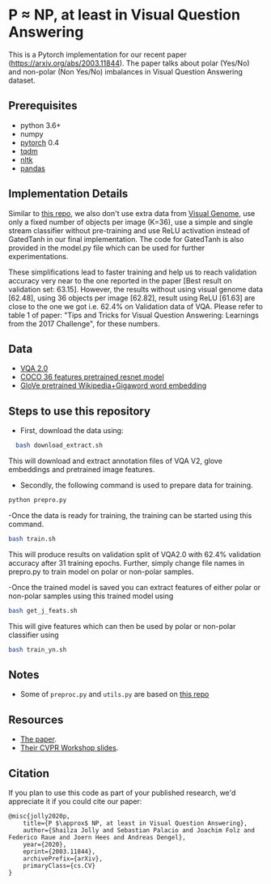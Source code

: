 # P ≈ NP, at least in Visual Question Answering 

This is a Pytorch implementation for our recent paper (https://arxiv.org/abs/2003.11844). The paper talks about polar (Yes/No) and non-polar (Non Yes/No) imbalances in Visual Question Answering dataset.

## Prerequisites
- python 3.6+
- numpy
- [pytorch](http://pytorch.org/) 0.4
- [tqdm](https://pypi.python.org/pypi/tqdm)
- [nltk](http://www.nltk.org/install.html)
- [pandas](https://pandas.pydata.org/)

## Implementation Details

Similar to [this repo](https://github.com/hengyuan-hu/bottom-up-attention-vqa), we also don't use extra data from [Visual Genome](http://visualgenome.org/), use only a fixed number of objects per image (K=36), use a simple and single stream classifier without pre-training and use ReLU activation instead of GatedTanh in our final implementation. 
The code for GatedTanh is also provided in the model.py file which can be used for further experimentations. 

These simplifications lead to faster training and help us to reach validation accuracy very near to the one reported in the paper [Best result on validation set: 63.15]. However, the results without using visual genome data [62.48], using 36 objects per image [62.82], result using ReLU [61.63] are close to the one we got i.e. 62.4% on Validation data of VQA. Please refer to table 1 of paper: "Tips and Tricks for Visual Question Answering: Learnings from the 2017 Challenge", for these numbers. 


## Data
- [VQA 2.0](http://visualqa.org/download.html)
- [COCO 36 features pretrained resnet model](https://github.com/peteanderson80/bottom-up-attention#pretrained-features)
- [GloVe pretrained Wikipedia+Gigaword word embedding](https://nlp.stanford.edu/projects/glove/)

## Steps to use this repository
- First, download the data using:
```bash
  bash download_extract.sh
  ```
This will download and extract annotation files of VQA V2, glove embeddings and pretrained image features.  

- Secondly, the following command is used to prepare data for training. 
```bash
python prepro.py
  ```
-Once the data is ready for training, the training can be started using this command. 
```bash
bash train.sh
  ```
  This will produce results on validation split of VQA2.0 with 62.4% validation accuracy after 31 training epochs. Further, simply change file names in prepro.py to train model on polar or non-polar samples.

-Once the trained model is saved you can extract features of either polar or non-polar samples using this trained model using

```bash
bash get_j_feats.sh
  ```
  This will give features which can then be used by polar or non-polar classifier using 

```bash
bash train_yn.sh
  ```

## Notes
- Some of `preproc.py` and `utils.py` are based on [this repo](https://github.com/markdtw/vqa-winner-cvprw-2017) 

## Resources
- [The paper](https://arxiv.org/pdf/1708.02711.pdf).
- [Their CVPR Workshop slides](http://cs.adelaide.edu.au/~Damien/Research/VQA-Challenge-Slides-TeneyAnderson.pdf).

## Citation
If you plan to use this code as part of your published research, we'd appreciate it if you could cite our paper:
```
@misc{jolly2020p,
    title={P $\approx$ NP, at least in Visual Question Answering},
    author={Shailza Jolly and Sebastian Palacio and Joachim Folz and Federico Raue and Joern Hees and Andreas Dengel},
    year={2020},
    eprint={2003.11844},
    archivePrefix={arXiv},
    primaryClass={cs.CV}
}
```